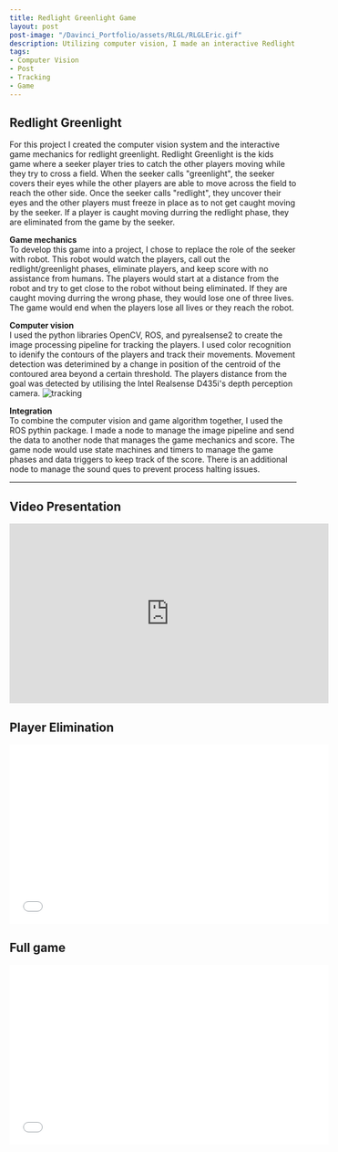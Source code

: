 ```yaml
---
title: Redlight Greenlight Game
layout: post
post-image: "/Davinci_Portfolio/assets/RLGL/RLGLEric.gif"
description: Utilizing computer vision, I made an interactive Redlight Greenlight game from the hit Netflix series Squid Game. 
tags:
- Computer Vision
- Post
- Tracking
- Game
---
```

## Redlight Greenlight
For this project I created the computer vision system and the interactive game mechanics for redlight greenlight. Redlight Greenlight is the kids game where a seeker player tries to catch the other players moving while they try to cross a field. When the seeker calls "greenlight", the seeker covers their eyes while the other players are able to move across the field to reach the other side. Once the seeker calls "redlight", they uncover their eyes and the other players must freeze in place as to not get caught moving by the seeker. If a player is caught moving durring the redlight phase, they are eliminated from the game by the seeker.

**Game mechanics**<br>
To develop this game into a project, I chose to replace the role of the seeker with robot. This robot would watch the players, call out the redlight/greenlight phases, eliminate players, and keep score with no assistance from humans. The players would start at a distance from the robot and try to get close to the robot without being eliminated. If they are caught moving durring the wrong phase, they would lose one of three lives. The game would end when the players lose all lives or they reach the robot. 

**Computer vision**<br>
 I used the python libraries OpenCV, ROS, and pyrealsense2 to create the image processing pipeline for tracking the players. I used color recognition to idenify the contours of the players and track their movements. Movement detection was deterimined by a change in position of the centroid of the contoured area beyond a certain threshold. The players distance from the goal was detected by utilising the Intel Realsense D435i's depth perception camera. 
![tracking](/Davinci_portfolio/assets/RLGL/playertracking.jpg)

**Integration**<br>
To combine the computer vision and game algorithm together, I used the ROS pythin package. I made a node to manage the image pipeline and send the data to another node that manages the game mechanics and score. The game node would use state machines and timers to manage the game phases and data triggers to keep track of the score. There is an additional node to manage the sound ques to prevent process halting issues.



<!-- * [Mastering Markdown](https://guides.github.com/features/mastering-markdown/)
* [Markdown Guide](https://www.markdownguide.org/cheat-sheet/)
* [GitHub Flavored Markdown Spec](https://github.github.com/gfm/) -->

---
<!-- 
# This is the h1 text
## This is the h2 text
### This is the h3 text
#### This is the h4 text
##### This is the h5 text
###### This is the h6 text

**Bold Text in the post will look like:**<br>
**This text is Bold**

**Italic Text in the post will look like:**<br>
*This text is Italic*

> Quotes on your post will look like this

`Codes on your post will look like this`

**Link in the post will look like:**<br>
[This is a link](#) -->



<!-- ![Team image](/Davinci_Portfolio/assets/images/Vestibular_team.jpg) -->

<!-- ### ROS Architecture
![arch image](/Davinci_Portfolio/assets/images/bal_arch.png)

### Controls diagram
![control image](/Davinci_Portfolio/assets/images/control_diagram.png) -->


<!-- ### Position Control
<iframe src="/Davinci_Portfolio/assets/videos/pushball.gif" width="600" height="360" frameBorder="0" class="giphy-embed" allowFullScreen></iframe> -->





<!-- ![control image](/Davinci_portfolio/assets/images/control_diagram.jpg) -->

## Video Presentation
<iframe width="560" height="315" src="https://youtu.be/3N2Qco0lPuc" frameborder="0" allow="accelerometer; autoplay; encrypted-media; gyroscope; picture-in-picture" allowfullscreen></iframe>

## Player Elimination
<iframe width="560" height="315" src="/Davinci_Portfolio/assets/RLGL/elimination.mp4" frameborder="0" allow="accelerometer; autoplay; encrypted-media; gyroscope; picture-in-picture" allowfullscreen></iframe>

## Full game
<iframe width="560" height="315" src="/Davinci_Portfolio/assets/RLGL/Rolling.mp4" frameborder="0" allow="accelerometer; autoplay; encrypted-media; gyroscope; picture-in-picture" allowfullscreen></iframe>

<!-- **YouTUbe Videos will look like:**<br>
<iframe width="560" height="315" src="https://www.youtube.com/embed/jTPXwbDtIpA" frameborder="0" allow="accelerometer; autoplay; encrypted-media; gyroscope; picture-in-picture" allowfullscreen></iframe> -->